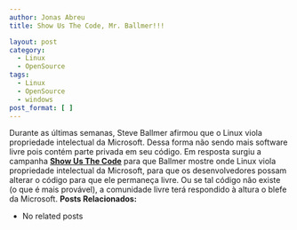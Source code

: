 ```yaml
---
author: Jonas Abreu
title: Show Us The Code, Mr. Ballmer!!!

layout: post
category:
  - Linux
  - OpenSource
tags:
  - Linux
  - OpenSource
  - windows
post_format: [ ]
---
```

Durante as últimas semanas, Steve Ballmer afirmou que o Linux viola propriedade intelectual da Microsoft. Dessa forma não sendo mais software livre pois contém parte privada em seu código. Em resposta surgiu a campanha **[Show Us The Code][1]** para que Ballmer mostre onde Linux viola propriedade intelectual da Microsoft, para que os desenvolvedores possam alterar o código para que ele permaneça livre. Ou se tal código não existe (o que é mais provável), a comunidade livre terá respondido à altura o blefe da Microsoft. 
**Posts Relacionados:** 
*   No related posts












 [1]: http://showusthecode.com





